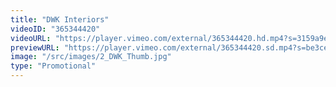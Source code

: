 ```yaml
---
title: "DWK Interiors"
videoID: "365344420"
videoURL: "https://player.vimeo.com/external/365344420.hd.mp4?s=3159a9eceb826db5946607a59d3edb4e39826e5c&profile_id=175"
previewURL: "https://player.vimeo.com/external/365344420.sd.mp4?s=be3ce655976052d0a46a9ede9c74c3ef6907709f&profile_id=164"
image: "/src/images/2_DWK_Thumb.jpg"
type: "Promotional"
---
```

